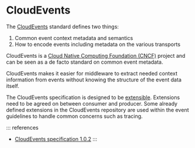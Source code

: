 # CloudEvents

The [CloudEvents](https://cloudevents.io/) standard defines two things:

1. Common event context metadata and semantics
2. How to encode events including metadata on the various transports

CloudEvents is a [Cloud Native Computing Foundation (CNCF)](https://www.cncf.io/) project and can be seen as a de facto standard on common event metadata.

CloudEvents makes it easier for middleware to extract needed context information from events without knowing the structure of the event data itself.

The CloudEvents specification is designed to be [extensible](https://github.com/cloudevents/spec/blob/main/cloudevents/documented-extensions.md). Extensions need to be agreed on between consumer and producer. Some already defined extensions in the CloudEvents repository are used within the event guidelines to handle common concerns such as tracing.

::: references

- [CloudEvents specification 1.0.2](https://github.com/cloudevents/spec/blob/v1.0.2/cloudevents/spec.md)
  :::
